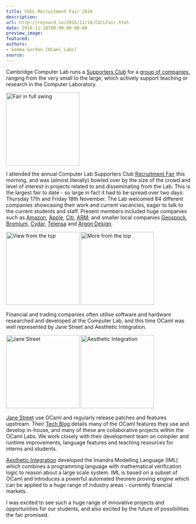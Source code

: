 ```yaml
---
title: CUCL Recruitment Fair 2016
description:
url: http://reynard.io/2016/11/18/CUCLFair.html
date: 2016-11-18T00:00:00-00:00
preview_image:
featured:
authors:
- Gemma Gordon (OCaml Labs)
source:
---
```


<p>Cambridge Computer Lab runs a <a href="https://www.cl.cam.ac.uk/supporters-club/members.html">Supporters Club</a> for a <a href="https://www.cl.cam.ac.uk/supporters-club/members.html">group of companies</a>, ranging from the very small to the large, which actively support teaching or research in the Computer Laboratory.</p>

<p>
<img src="http://reynard.io/images/BusyEnd.JPG" alt="Fair in full swing" width="200"/>
</p>

<p>I attended the annual Computer Lab Supporters Club <a href="https://www.cl.cam.ac.uk/supporters-club/recruitment-fair.html">Recruitment Fair</a> this morning, and was (almost literally) bowled over by the size of the crowd and level of interest in projects related to and disseminating from the Lab. This is the largest fair to date - so large in fact it had to be spread over two days: Thursday 17th and Friday 18th November. The Lab welcomed 84 different companies showcasing their work and current vacancies, eager to talk to the current students and staff. Present members included huge companies such as <a href="https://www.amazon.jobs/location/cambridge-uk">Amazon</a>, <a href="http://www.apple.com/jobs/uk/">Apple</a>, <a href="http://www.citigroup.com/citi/">Citi</a>, <a href="https://www.arm.com/">ARM</a>; and smaller local companies <a href="https://geospock.com/">Geospock</a>, <a href="https://www.bromium.com/ - [502 Bad Gateway]">Bromium</a>, <a href="https://cydarmedical.com/">Cydar</a>, <a href="http://www.telensa.com/">Telensa</a> and <a href="http://www.argondesign.com/">Argon Design</a>.</p>

<p>
<img src="http://reynard.io/images/OverheadRotated.png" alt="View from the top" width="200"/>
<img src="http://reynard.io/images/Overhead2Rotated.png" alt="More from the top" width="200"/>
<br/>
</p>

<p>Financial and trading companies often utilise software and hardware researched and developed at the Computer Lab, and this time OCaml was well represented by Jane Street and Aesthetic Integration.</p>

<p>
<img src="http://reynard.io/images/JaneStreetRotated.png" alt="Jane Street" width="200"/>
<img src="http://reynard.io/images/AestheticIntegrationRotated.png" alt="Aesthetic Integration" width="200"/>
<br/>
</p>

<p><a href="https://www.janestreet.com/">Jane Street</a> use OCaml and regularly release patches and features upstream. Their <a href="https://blogs.janestreet.com/category/ocaml/ - [1 Client error: SSL peer certificate or SSH remote key was not OK]">Tech Blog</a> details many of the OCaml features they use and develop in-house, and many of these are collaborative projects within the OCaml Labs. We work closely with their development team on compiler and runtime improvements, language features and teaching resources for interns and students.</p>

<p><a href="https://www.imandra.ai/">Aesthetic Integration</a> developed the Imandra Modelling Language (IML) which combines a programming language with mathematical verification logic to reason about a large scale system. IML is based on a subset of OCaml and introduces a powerful automated theorem proving engine which can be applied to a huge range of industry areas - currently financial markets.</p>

<p>I was excited to see such a huge range of innovative projects and opportunities for our students, and also excited by the future of possibilities the fair promised.</p>

